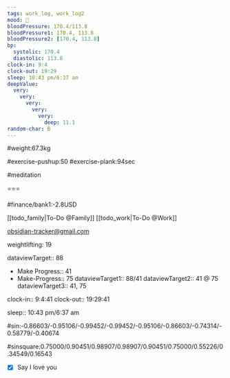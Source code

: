 ```yaml
---
tags: work_log, work_log2
mood: 🙂
bloodPressure: 170.4/113.8
bloodPressure1: 170.4, 113.8
bloodPressure2: [170.4, 113.8]
bp:
  systolic: 170.4
  diastolic: 113.8
clock-in: 9:4
clock-out: 19:29
sleep: 10:43 pm/6:37 am
deepValue:
  very:
    very:
      very:
        very:
          very:
            deep: 11.1
random-char: B
---
```


#weight:67.3kg

#exercise-pushup:50
#exercise-plank:94sec

#meditation

⭐⭐⭐

#finance/bank1:-2.8USD

[[todo_family|To-Do @Family]]
[[todo_work|To-Do @Work]]

obsidian-tracker@gmail.com

weightlifting: 19

dataviewTarget:: 88

- Make Progress:: 41
- Make-Progress:: 75
  dataviewTarget1:: 88/41
  dataviewTarget2:: 41 @ 75
  dataviewTarget3:: 41, 75

clock-in:: 9:4:41
clock-out:: 19:29:41

sleep:: 10:43 pm/6:37 am

#sin:-0.86603/-0.95106/-0.99452/-0.99452/-0.95106/-0.86603/-0.74314/-0.58779/-0.40674

#sinsquare:0.75000/0.90451/0.98907/0.98907/0.90451/0.75000/0.55226/0.34549/0.16543

- [x] Say I love you
